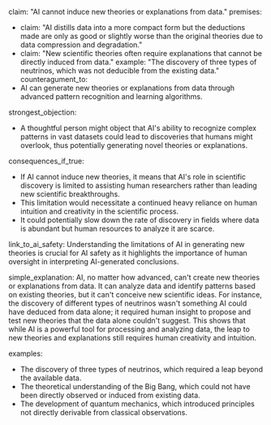 claim: "AI cannot induce new theories or explanations from data."
premises:
  - claim: "AI distills data into a more compact form but the deductions made are only as good or slightly worse than the original theories due to data compression and degradation."
  - claim: "New scientific theories often require explanations that cannot be directly induced from data."
    example: "The discovery of three types of neutrinos, which was not deducible from the existing data."
counteragument_to:
  - AI can generate new theories or explanations from data through advanced pattern recognition and learning algorithms.

strongest_objection:
  - A thoughtful person might object that AI's ability to recognize complex patterns in vast datasets could lead to discoveries that humans might overlook, thus potentially generating novel theories or explanations.

consequences_if_true:
  - If AI cannot induce new theories, it means that AI's role in scientific discovery is limited to assisting human researchers rather than leading new scientific breakthroughs.
  - This limitation would necessitate a continued heavy reliance on human intuition and creativity in the scientific process.
  - It could potentially slow down the rate of discovery in fields where data is abundant but human resources to analyze it are scarce.

link_to_ai_safety: Understanding the limitations of AI in generating new theories is crucial for AI safety as it highlights the importance of human oversight in interpreting AI-generated conclusions.

simple_explanation: AI, no matter how advanced, can't create new theories or explanations from data. It can analyze data and identify patterns based on existing theories, but it can't conceive new scientific ideas. For instance, the discovery of different types of neutrinos wasn't something AI could have deduced from data alone; it required human insight to propose and test new theories that the data alone couldn't suggest. This shows that while AI is a powerful tool for processing and analyzing data, the leap to new theories and explanations still requires human creativity and intuition.

examples:
  - The discovery of three types of neutrinos, which required a leap beyond the available data.
  - The theoretical understanding of the Big Bang, which could not have been directly observed or induced from existing data.
  - The development of quantum mechanics, which introduced principles not directly derivable from classical observations.